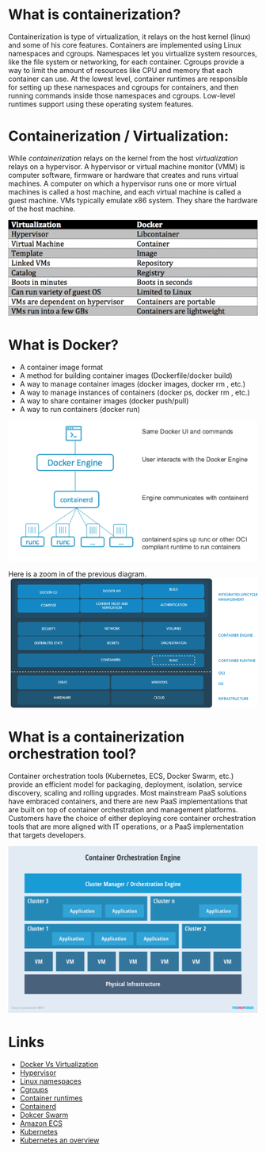 # What is containerization?
Containerization is type of virtualization, it relays on the host kernel (linux) and some of his core features.
Containers are implemented using Linux namespaces and cgroups. Namespaces let you virtualize system resources, like the file system or networking, for each container. Cgroups provide a way to limit the amount of resources like CPU and memory that each container can use. At the lowest level, container runtimes are responsible for setting up these namespaces and cgroups for containers, and then running commands inside those namespaces and cgroups. Low-level runtimes support using these operating system features.

# Containerization / Virtualization:
While _containerization_ relays on the kernel from the host _virtualization_ relays on a hypervisor.
A hypervisor or virtual machine monitor (VMM) is computer software, firmware or hardware that creates and runs virtual machines. A computer on which a hypervisor runs one or more virtual machines is called a host machine, and each virtual machine is called a guest machine.
VMs typically emulate x86 system. They share the hardware of the host machine.

![alt text](./comparison.png "docker vs virtualization")

# What is Docker?
- A container image format
- A method for building container images (Dockerfile/docker build)
- A way to manage container images (docker images, docker rm , etc.)
- A way to manage instances of containers (docker ps, docker rm , etc.)
- A way to share container images (docker push/pull)
- A way to run containers (docker run)

![alt text](./docker-components.png "Dokcer components")

Here is a zoom in of the previous diagram.
![alt text](./docker-components_2.png "Dokcer components 2x")

# What is a containerization orchestration tool?
Container orchestration tools (Kubernetes, ECS, Docker Swarm, etc.) provide an efficient model for packaging, deployment, isolation, service discovery, scaling and rolling upgrades. Most mainstream PaaS solutions have embraced containers, and there are new PaaS implementations that are built on top of container orchestration and management platforms. Customers have the choice of either deploying core container orchestration tools that are more aligned with IT operations, or a PaaS implementation that targets developers.

![alt text](./container-orchestration.png "container orchestration enginge")

# Links
- [Docker Vs Virtualization](https://cloudacademy.com/blog/docker-vs-virtualization/)
- [Hypervisor](https://en.wikipedia.org/wiki/Hypervisor)
- [Linux namespaces](https://en.wikipedia.org/wiki/Linux_namespaces)
- [Cgroups](https://en.wikipedia.org/wiki/Cgroups)
- [Container runtimes](https://www.ianlewis.org/en/container-runtimes-part-1-introduction-container-r)
- [Containerd](https://blog.docker.com/2017/08/what-is-containerd-runtime/)
- [Dokcer Swarm](https://docs.docker.com/engine/swarm)
- [Amazon ECS](https://aws.amazon.com/ecs/)
- [Kubernetes](https://kubernetes.io/)
- [Kubernetes an overview](https://thenewstack.io/kubernetes-an-overview/)

